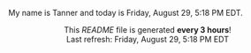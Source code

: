 My name is Tanner and today is Friday, August 29, 5:18 PM EDT.

<p align="center">This <i>README</i> file is generated <b>every 3 hours</b>!</br>Last refresh: Friday, August 29, 5:18 PM EDT<br /></p>

